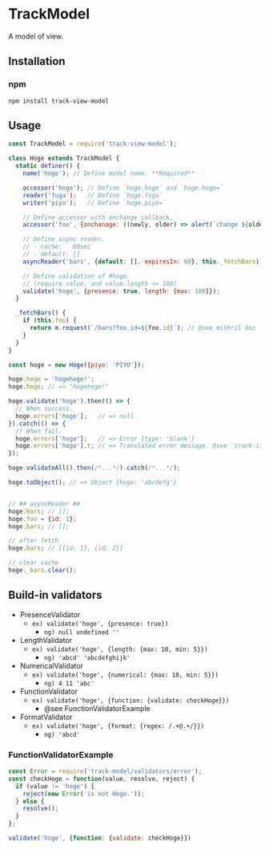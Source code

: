 # TrackModel
A model of view.

## Installation

### npm

```shell
npm install track-view-model
```

## Usage

```javascript
const TrackModel = require('track-view-model');

class Hoge extends TrackModel {
  static definer() {
    name('hoge'); // Define model name. **Required**

    accessor('hoge'); // Define `hoge.hoge` and `hoge.hoge=`
    reader('fuga');   // Define `hoge.fuga`
    writer('piyo');   // Define `hoge.piyo=`

    // Define accessor with onchange callback.
    accessor('foo', {onchanage: ((newly, older) => alert(`change ${older} to ${newly}`))});

    // Define async reader.
    // - cache:   60sec
    // - default: []
    asyncReader('bars', {default: [], expiresIn: 60}, this._fetchBars);

    // Define validation of #hoge.
    // (require value, and value.length <= 100)
    validate('hoge', {presence: true, length: {max: 100}});
  }

  _fetchBars() {
    if (this.foo) {
      return m.request(`/bars?foo_id=${foo.id}`); // @see mithril doc `m.request`
    }
  }
}
```

```javascript
const hoge = new Hoge({piyo: 'PIYO'});

hoge.hoge = 'hogehoge!';
hoge.hoge; // => "hogehoge!"

hoge.validate('hoge').then(() => {
  // When success.
  hoge.errors['hoge'];   // => null
}).catch(() => {
  // When fail.
  hoge.errors['hoge'];   // => Error {type: 'blank'}
  hoge.errors['hoge'].t; // => Translated error message. @see `track-i18n`
});

hoge.validateAll().then(/*...*/).catch(/*...*/);

hoge.toObject(); // => Object {hoge: 'abcdefg'}


// ## asyncReader ##
hoge.bars; // [];
hoge.foo = {id: 1};
hoge.bars; // [];

// after fetch
hoge.bars; // [{id: 1}, {id: 2}]

// clear cache
hoge._bars.clear();

```

## Build-in validators

- PresenceValidator
  - `ex) validate('hoge', {presence: true})`
    - `ng) null undefined ''`
- LengthValidator
  - `ex) validate('hoge', {length: {max: 10, min: 5}})`
    - `ng) 'abcd' 'abcdefghijk'`
- NumericalValidator
  - `ex) validate('hoge', {numerical: {max: 10, min: 5}})`
    - `ng) 4 11 'abc'`
- FunctionValidator
  - `ex) validate('hoge', {function: {validate: checkHoge}})`
    - @see FunctionValidatorExample
- FormatValidator
  - `ex) validate('hoge', {format: {regex: /.+@.+/}})`
    - `ng) 'abcd'`

### FunctionValidatorExample

```javascript
const Error = require('track-model/validators/error');
const checkHoge = function(value, resolve, reject) {
  if (value != 'hoge') {
    reject(new Error('is not Hoge.'));
  } else {
    resolve();
  }
};

validate('hoge', {function: {validate: checkHoge}})
```
